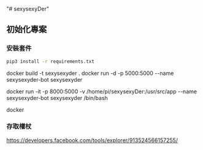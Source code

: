 "# sexysexyDer" 


## 初始化專案

### 安裝套件
```bash
pip3 install -r requirements.txt
```


docker build -t sexysexyder .
docker run  -d -p 5000:5000  --name sexysexyder-bot  sexysexyder

docker run -it -p 8000:5000 -v /home/pi/sexysexyDer:/usr/src/app --name sexysexyder-bot sexysexyder /bin/bash

docker 
### 存取權杖
https://developers.facebook.com/tools/explorer/913524566157255/

